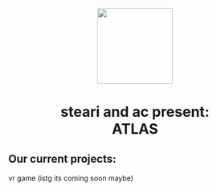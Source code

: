 <p align="center">
  <img src="https://profess1onal.club/logo.png" width="150" />
</p>
<h1 align="center">steari and ac present: <br>ATLAS</h1>
<h2>Our current projects:</h2>
<p>vr game (istg its coming soon maybe)</p>

